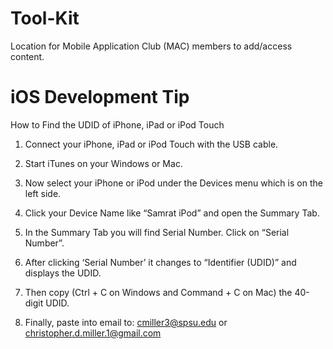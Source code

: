 Tool-Kit
========

Location for Mobile Application Club (MAC) members to add/access content.

iOS Development Tip
========
How to Find the UDID of iPhone, iPad or iPod Touch

1) Connect your iPhone, iPad or iPod Touch with the USB cable.

2) Start iTunes on your Windows or Mac.

3) Now select your iPhone or iPod under the Devices menu which is on the left side.

4) Click your Device Name like “Samrat iPod” and open the Summary Tab.

5) In the Summary Tab you will find Serial Number. Click on “Serial Number”.

6) After clicking ‘Serial Number’ it changes to “Identifier (UDID)” and displays the UDID.

7) Then copy (Ctrl + C on Windows and Command + C on Mac) the 40-digit UDID.

8) Finally, paste into email to: cmiller3@spsu.edu or christopher.d.miller.1@gmail.com

